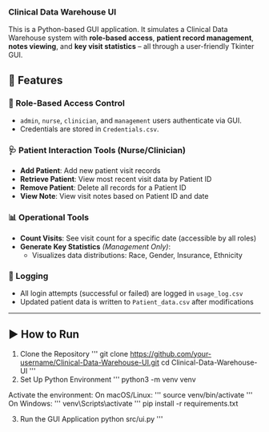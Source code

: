 ### Clinical Data Warehouse UI

This is a Python-based GUI application. It simulates a Clinical Data Warehouse system with **role-based access**, **patient record management**, **notes viewing**, and **key visit statistics** – all through a user-friendly Tkinter GUI.


## 🚀 Features

### 🔐 Role-Based Access Control
- `admin`, `nurse`, `clinician`, and `management` users authenticate via GUI.
- Credentials are stored in `Credentials.csv`.

### 🩺 Patient Interaction Tools (Nurse/Clinician)
- **Add Patient**: Add new patient visit records
- **Retrieve Patient**: View most recent visit data by Patient ID
- **Remove Patient**: Delete all records for a Patient ID
- **View Note**: View visit notes based on Patient ID and date

### 📊 Operational Tools
- **Count Visits**: See visit count for a specific date (accessible by all roles)
- **Generate Key Statistics** *(Management Only)*:
  - Visualizes data distributions: Race, Gender, Insurance, Ethnicity

### 📝 Logging
- All login attempts (successful or failed) are logged in `usage_log.csv`
- Updated patient data is written to `Patient_data.csv` after modifications

---

## ▶️ How to Run

1. Clone the Repository
'''
git clone https://github.com/your-username/Clinical-Data-Warehouse-UI.git
cd Clinical-Data-Warehouse-UI
'''
3. Set Up Python Environment
'''
python3 -m venv venv

Activate the environment:
On macOS/Linux:
'''
source venv/bin/activate
'''
On Windows:
'''
venv\\Scripts\\activate
'''
pip install -r requirements.txt

3. Run the GUI Application
python src/ui.py
'''

